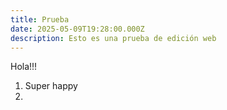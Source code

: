 ```yaml
---
title: Prueba
date: 2025-05-09T19:28:00.000Z
description: Esto es una prueba de edición web
---
```

Hola!!!



1. Super happy
2.
